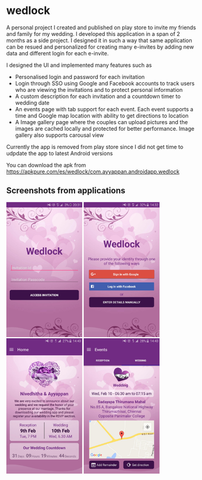 # wedlock

A personal project I created and published on play store to invite my friends and family for my wedding. I developed this application in a span of 2 months as a side project. I designed it in such a way that same application can be resued and personalized for creating many e-invites by adding new data and different login for each e-invite.

I designed the UI and implemented many features such as 
- Personalised login and password for each invitation 
- Login through SSO using Google and Facebook accounts to track users who are viewing the invitations and to protect personal information
- A custom description for each invitation and a countdown timer to wedding date
- An events page with tab support for each event. Each event supports a time and Google map location with ability to get directions to location
- A Image gallery page where the couples can upload pictures and the images are cached locally and protected for better performance. Image gallery also supports carousal view

Currently the app is removed from play store since I did not get time to udpdate the app to latest Android versions

You can download the apk from https://apkpure.com/es/wedlock/com.ayyappan.androidapp.wedlock

## Screenshots from applications

<p float="left">
 <img src="https://github.com/ayyappan18/wedlock/blob/master/screenshots/screen-0.jpg" alt="drawing" width="200"/>
  <img src="https://github.com/ayyappan18/wedlock/blob/master/screenshots/screen-1.jpg" alt="drawing" width="200"/>
  <img src="https://github.com/ayyappan18/wedlock/blob/master/screenshots/screen-2.jpg" alt="drawing" width="200"/>
  <img src="https://github.com/ayyappan18/wedlock/blob/master/screenshots/screen-3.jpg" alt="drawing" width="200"/>
</p>
